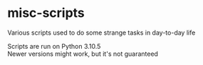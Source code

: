 # misc-scripts
Various scripts used to do some strange tasks in day-to-day life

Scripts are run on Python 3.10.5  
Newer versions might work, but it's not guaranteed